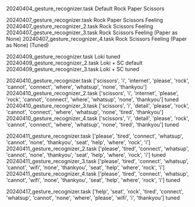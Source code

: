 20240404_gesture_recognizer.task Default Rock Paper Scissors

20240407_gesture_recognizer.task Rock Paper Scissors Feeling
20240407_gesture_recognizer_2.task Rock Scissors Feeling
20240407_gesture_recognizer_3.task Rock Scissors Feeling (Paper as None)
20240407_gesture_recognizer_4.task Rock Scissors Feeling (Paper as None) (Tuned) 

20240409_gesture_recognizer.task Loki tuned
20240409_gesture_recognizer_2.task Loki + SC default
20240409_gesture_recognizer_3.task  Loki + SC tuned

20240410_gesture_recognizer.task ['scissors', 'i', 'internet', 'please', 'rock', 'cannot', 'connect', 'where', 'whatsup', 'none', 'thankyou']
20240410_gesture_recognizer_2.task ['scissors', 'i', 'internet', 'please', 'rock', 'cannot', 'connect', 'where', 'whatsup', 'none', 'thankyou'] tuned
20240410_gesture_recognizer_3.task ['scissors', 'i', 'detail', 'please', 'rock', 'cannot', 'connect', 'where', 'whatsup', 'none', 'tired', 'thankyou']
20240410_gesture_recognizer_4.task ['scissors', 'i', 'detail', 'please', 'rock', 'cannot', 'connect', 'where', 'whatsup', 'none', 'tired', 'thankyou'] tuned

20240411_gesture_recognizer.task ['please', 'tired', 'connect', 'whatsup', 'cannot', 'none', 'thankyou', 'seat', 'help', 'where', 'rock', 'i']
20240411_gesture_recognizer_2.task ['please', 'tired', 'connect', 'whatsup', 'cannot', 'none', 'thankyou', 'seat', 'help', 'where', 'rock', 'i'] tuned
20240411_gesture_recognizer_3.task ['please', 'tired', 'connect', 'whatsup', 'cannot', 'wifi', 'none', 'thankyou', 'seat', 'help', 'where', 'rock', 'i']
20240411_gesture_recognizer_4.task ['please', 'tired', 'connect', 'whatsup', 'cannot', 'wifi', 'none', 'thankyou', 'seat', 'help', 'where', 'rock', 'i'] tuned

20240417_gesture_recognizer.task ['help', 'seat', 'rock', 'tired', 'connect', 'whatsup', 'cannot', 'none', 'where', 'please', 'wifi', 'i', 'thankyou'] tuned